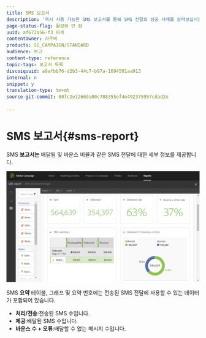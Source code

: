 ```yaml
---
title: SMS 보고서
description: '즉시 사용 가능한 SMS 보고서를 통해 SMS 전달의 성공 사례를 살펴보십시오. '
page-status-flag: 활성화 안 함
uuid: af672a56-f3 파섹
contentOwner: 자우비
products: SG_CAMPAIGN/STANDARD
audience: 보고
content-type: reference
topic-tags: 보고서 목록
discoiquuid: a9afbb76-d2b3-44c7-b97a-1694501aa913
internal: n
snippet: y
translation-type: tm+mt
source-git-commit: 00fc2e12669a00c788355ef4e492375957cdad2e

---
```



# SMS 보고서{#sms-report}

SMS **보고서는** 배달됨 및 바운스 비율과 같은 SMS 전달에 대한 세부 정보를 제공합니다.

![](assets/dynamic_report_sms.png)

SMS **요약** 테이블, 그래프 및 요약 번호에는 전송된 SMS 전달에 사용할 수 있는 데이터가 포함되어 있습니다.

* **처리/전송**:전송된 SMS 수입니다.
* **제공**:배달된 SMS 수입니다.
* **바운스 수 + 오류**:배달할 수 없는 메시지 수입니다.

